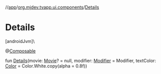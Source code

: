 //[app](../../index.md)/[org.mjdev.tvapp.ui.components](index.md)/[Details](-details.md)

# Details

[androidJvm]\

@[Composable](https://developer.android.com/reference/kotlin/androidx/compose/runtime/Composable.html)

fun [Details](-details.md)(movie: [Movie](../org.mjdev.tvapp.data/-movie/index.md)? = null, modifier: [Modifier](https://developer.android.com/reference/kotlin/androidx/compose/ui/Modifier.html) = Modifier, textColor: [Color](https://developer.android.com/reference/kotlin/androidx/compose/ui/graphics/Color.html) = Color.White.copy(alpha = 0.8f))

